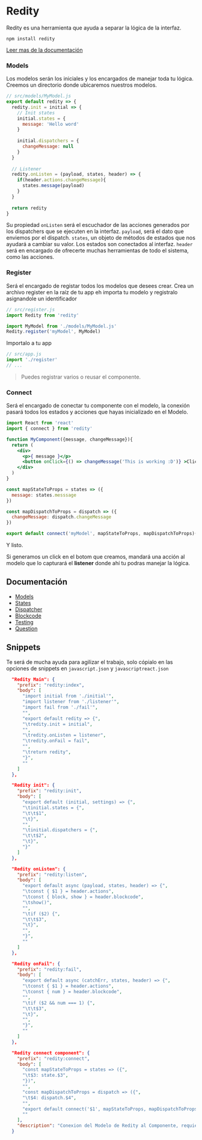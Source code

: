 Redity
========

Redity es una herramienta que ayuda a separar la lógica de la interfaz.

```
npm install redity
```

[Leer mas de la documentación](https://github.com/Aventura-Tech/redity/tree/master/docs)


### Models

Los modelos serán los iniciales y los encargados de manejar toda tu lógica.
Creemos un directorio donde ubicaremos nuestros modelos.

```js
// src/models/MyModel.js
export default redity => {
  redity.init = initial => {
    // Init states
    initial.states = {
      message: 'Hello word'
    }
    
    initial.dispatchers = {
      changeMessage: null
    }
  }
  
  // Listener
  redity.onListen = (payload, states, header) => {
    if(header.actions.changeMessage){
      states.message(payload)
    }
  }
  
  return redity
}
```

Su propiedad `onListen` será el escuchador de las acciones generados por los dispatchers que se ejecuten en la interfaz.
`payload`, será el dato que enviemos por el dispatch.
`states`, un objeto de métodos de estados que nos ayudará a cambiar su valor. Los estados son conectados al interfaz.
`header` será en encargado de ofrecerte muchas herramientas de todo el sistema, como las acciones.

### Register

Será el encargado de registar todos los modelos que desees crear.
Crea un archivo register en la raíz de tu app eh importa tu modelo y registralo asignandole un identificador

```js
// src/register.js
import Redity from 'redity'

import MyModel from './models/MyModel.js'
Redity.register('myModel', MyModel)
```
Importalo a tu app
```js
// src/app.js
import './register'
// ...
```

> Puedes registrar varios o reusar el componente.

### Connect

Será el encargado de conectar tu componente con el modelo, la conexión pasará todos los estados y acciones que hayas inicializado en el Modelo.

```jsx
import React from 'react'
import { connect } from 'redity'

function MyComponent({message, changeMessage}){
  return (
    <div>
      <p>{ message }</p>
      <button onClick={() => changeMessage('This is working :D')} >Click me! :D</button>
    </div>
  )
}

const mapStateToProps = states => ({
  message: states.messsage
})

const mapDispatchToProps = dispatch => ({
  changeMessage: dispatch.changeMessage
})

export default connect('myModel', mapStateToProps, mapDispatchToProps)(MyComponent)

```

Y listo.

Si generamos un click en el botom que creamos, mandará una acción al modelo que lo capturará el __listener__ donde ahí tu podras manejar la lógica.

## Documentación

* [Models](https://github.com/Aventura-Tech/redity/blob/master/docs/2.%20Models.md)
* [States](https://github.com/ertrii/redity/blob/master/docs/3.%20States.md)
* [Dispatcher](https://github.com/Aventura-Tech/redity/blob/master/docs/4.%20Dispatcher.md)
* [Blockcode](https://github.com/Aventura-Tech/redity/blob/master/docs/5.%20Blockcode.md)
* [Testing](https://github.com/Aventura-Tech/redity/blob/master/docs/6.%20Testing.md)
* [Question](https://github.com/Aventura-Tech/redity/blob/master/docs/7.%20Question.md)


## Snippets

Te será de mucha ayuda para agilizar el trabajo, solo cópialo en las opciones de snippets en `javascript.json` y `javascriptreact.json`

```json
  "Redity Main": {
    "prefix": "redity:index",
    "body": [
      "import initial from './initial'",
      "import listener from './listener'",
      "import fail from './fail'",
      "",
      "export default redity => {",
      "\tredity.init = initial",
      "",
      "\tredity.onListen = listener",
      "\tredity.onFail = fail",
      "",
      "\treturn redity",
      "}",
      ""
    ]
  },

  "Redity init": {
    "prefix": "redity:init",
    "body": [
      "export default (initial, settings) => {",      
      "\tinitial.states = {",
      "\t\t$1",
      "\t}",
      "",
      "\tinitial.dispatchers = {",
      "\t\t$2",      
      "\t}",
      "}"
    ]
  },

  "Redity onListen": {
    "prefix": "redity:listen",
    "body": [
      "export default async (payload, states, header) => {",
      "\tconst { $1 } = header.actions",
      "\tconst { block, show } = header.blockcode",
      "\tshow()",
      "",
      "\tif ($2) {",
      "\t\t$3",
      "\t}",
      "",
      "}",
      ""
    ]
  },

  "Redity onFail": {
    "prefix": "redity:fail",
    "body": [
      "export default async (catchErr, states, header) => {",
      "\tconst { $1 } = header.actions",
      "\tconst { num } = header.blockcode",
      "",
      "\tif ($2 && num === 1) {",
      "\t\t$3",
      "\t}",
      "",
      "}",
      ""
    ]
  },

  "Redity connect component": {
    "prefix": "redity:connect",
    "body": [
      "const mapStateToProps = states => ({",
      "\t$3: state.$3",
      "})",
      "",
      "const mapDispatchToProps = dispatch => ({",
      "\t$4: dispatch.$4",
      "",
      "export default connect('$1', mapStateToProps, mapDispatchToProps)($2)",
      ""
    ],
    "description": "Conexion del Modelo de Redity al Componente, requiere importar su método connect"
  }
```
